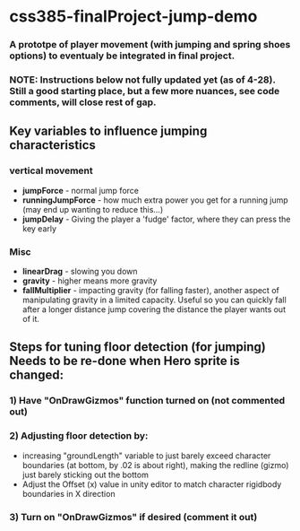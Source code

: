 # css385-finalProject-jump-demo
### A prototpe of player movement (with jumping and spring shoes options) to eventualy be integrated in final project.

### NOTE: Instructions below not fully updated yet (as of 4-28). Still a good starting place, but a few more nuances, see code comments, will close rest of gap.



## Key variables to influence jumping characteristics
### vertical movement
- **jumpForce** - normal jump force
- **runningJumpForce** - how much extra power you get for a running jump (may end up wanting to reduce this...)
- **jumpDelay** - Giving the player a 'fudge' factor, where they can press the key early

### Misc
- **linearDrag** - slowing you down
- **gravity** -  higher means more gravity
- **fallMultiplier** - impacting gravity (for falling faster), another aspect of manipulating gravity in a limited capacity. Useful so you can quickly fall after a longer distance jump covering the distance the player wants out of it.


## Steps for tuning floor detection (for jumping) Needs to be re-done when Hero sprite is changed:
### 1) Have "OnDrawGizmos" function turned on (not commented out)
### 2) Adjusting floor detection by:
- increasing "groundLength" variable to just barely exceed character boundaries (at bottom, by .02 is about right), making the redline (gizmo) just barely sticking out the bottom
- Adjust the Offset (x) value in unity editor to match character rigidbody boundaries in X direction
### 3) Turn on "OnDrawGizmos" if desired (comment it out)
